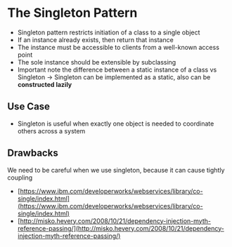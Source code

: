 # The Singleton Pattern

* Singleton pattern restricts initiation of a class to a single object
* If an instance already exists, then return that instance
* The instance must be accessible to clients from a well-known access point
* The sole instance should be extensible by subclassing
* Important note the difference between a static instance of a class vs Singleton -> Singleton can be implemented as a static, also can be **constructed lazily**

## Use Case
* Singleton is useful when exactly one object is needed to coordinate others across a system

## Drawbacks
We need to be careful when we use singleton, because it can cause tightly coupling
* [https://www.ibm.com/developerworks/webservices/library/co-single/index.html](https://www.ibm.com/developerworks/webservices/library/co-single/index.html)
* [http://misko.hevery.com/2008/10/21/dependency-injection-myth-reference-passing/](http://misko.hevery.com/2008/10/21/dependency-injection-myth-reference-passing/)
